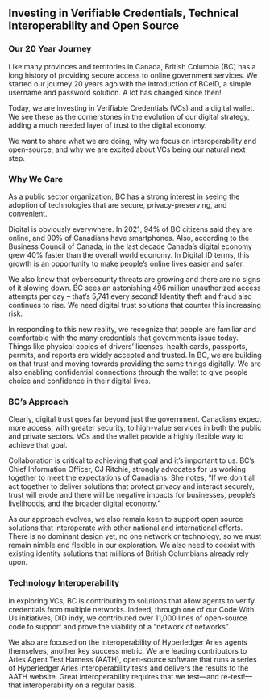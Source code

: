 ## Investing in Verifiable Credentials, Technical Interoperability and Open Source

### Our 20 Year Journey
Like many provinces and territories in Canada, British Columbia (BC) has a long history of providing secure access to online government services. We started our journey 20 years ago with the introduction of BCeID, a simple username and password solution. A lot has changed since then!

Today, we are investing in Verifiable Credentials (VCs) and a digital wallet. We see these as the cornerstones in the evolution of our digital strategy, adding a much needed layer of trust to the digital economy.  

We want to share what we are doing, why we focus on interoperability and open-source, and why we are excited about VCs being our natural next step.


### Why We Care
As a public sector organization, BC has a strong interest in seeing the adoption of technologies that are secure, privacy-preserving, and convenient.  

Digital is obviously everywhere. In 2021, 94% of BC citizens said they are online, and 90% of Canadians have smartphones. Also, according to the Business Council of Canada, in the last decade Canada’s digital economy grew 40% faster than the overall world economy.  In Digital ID terms, this growth is an opportunity to make people’s online lives easier and safer.

We also know that cybersecurity threats are growing and there are no signs of it slowing down. BC sees an astonishing 496 million unauthorized access attempts per day – that’s 5,741 every second! Identity theft and fraud also continues to rise. We need digital trust solutions that counter this increasing risk.

In responding to this new reality, we recognize that people are familiar and comfortable with the many credentials that governments issue today. Things like physical copies of drivers’ licenses, health cards, passports, permits, and reports are widely accepted and trusted.  In BC, we are building on that trust and moving towards providing the same things digitally. We are also enabling confidential connections through the wallet to give people choice and confidence in their digital lives.  

### BC’s Approach 
Clearly, digital trust goes far beyond just the government. Canadians expect more access, with greater security, to high-value services in both the public and private sectors. VCs and the wallet provide a highly flexible way to achieve that goal.

Collaboration is critical to achieving that goal and it’s important to us. BC’s Chief Information Officer, CJ Ritchie, strongly advocates for us working together to meet the expectations of Canadians.  She notes, “If we don’t all act together to deliver solutions that protect privacy and interact securely, trust will erode and there will be negative impacts for businesses, people’s livelihoods, and the broader digital economy.”

As our approach evolves, we also remain keen to support open source solutions that interoperate with other national and international efforts. There is no dominant design yet, no one network or technology, so we must remain nimble and flexible in our exploration. We also need to coexist with existing identity solutions that millions of British Columbians already rely upon.

### Technology Interoperability
In exploring VCs, BC is contributing to solutions that allow agents to verify credentials from multiple networks. Indeed, through one of our Code With Us initiatives, DID indy, we contributed over 11,000 lines of open-source code to support and prove the viability of a “network of networks”.

We also are focused on the interoperability of Hyperledger Aries agents themselves, another key success metric.  We are leading contributors to Aries Agent Test Harness (AATH), open-source software that runs a series of Hyperledger Aries interoperability tests and delivers the results to the AATH website. Great interoperability requires that we test—and re-test!—that interoperability on a regular basis.
